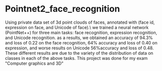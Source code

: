 # Pointnet2_face_recognition

Using private data set of 3d point clouds of faces, annotated with (face id, expression on face, and Unicode of face).\\
we trained a neural network (PointNet++) for three main tasks: 
face recognition, expression recognition, and Unicode recognition.
as a results, we obtained an accuracy of 94.3% and loss of 0.22 on the face recognition, 64% accuracy and loss of 0.40 on expression, and worse results on Unicode 56%accuracy and loss of 0.48.
These different results are due to the variety of the distribution of data on classes in each of the above tasks. 
This project was done for my exam "Computer graphics and 3D"

